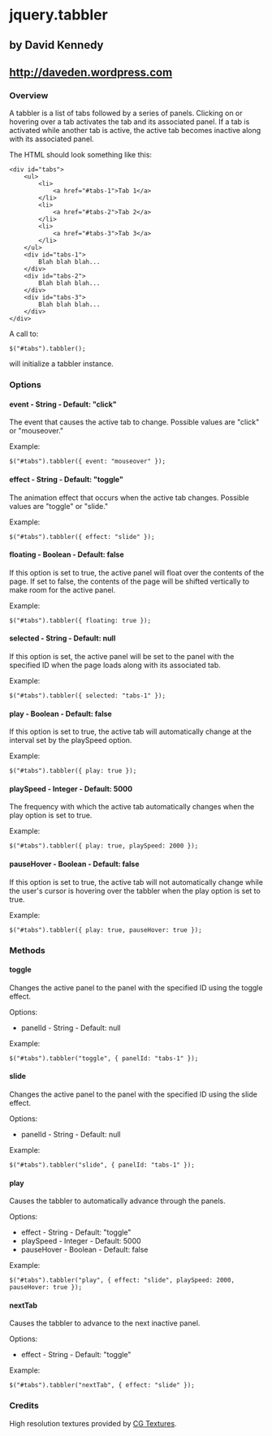 # jquery.tabbler
## by David Kennedy
## http://daveden.wordpress.com

### Overview

A tabbler is a list of tabs followed by a series of panels. Clicking on or hovering over a tab activates the tab and its associated panel. If a tab is activated while another tab is active, the active tab becomes inactive along with its associated panel.

The HTML should look something like this:

    <div id="tabs">
        <ul>
            <li>
                <a href="#tabs-1">Tab 1</a>
            </li>
            <li>
                <a href="#tabs-2">Tab 2</a>
            </li>
            <li>
                <a href="#tabs-3">Tab 3</a>
            </li>
        </ul>
        <div id="tabs-1">
            Blah blah blah...
        </div>
        <div id="tabs-2">
            Blah blah blah...
        </div>
        <div id="tabs-3">
            Blah blah blah...
        </div>
    </div>

A call to:

    $("#tabs").tabbler();

will initialize a tabbler instance.

### Options

#### event - String - Default: "click"
The event that causes the active tab to change. Possible values are "click" or "mouseover."

Example:

    $("#tabs").tabbler({ event: "mouseover" });

#### effect - String - Default: "toggle"
The animation effect that occurs when the active tab changes. Possible values are "toggle" or "slide."

Example:

    $("#tabs").tabbler({ effect: "slide" });

#### floating - Boolean - Default: false
If this option is set to true, the active panel will float over the contents of the page. If set to false, the contents of the page will be shifted vertically to make room for the active panel.

Example:

    $("#tabs").tabbler({ floating: true });

#### selected - String - Default: null
If this option is set, the active panel will be set to the panel with the specified ID when the page loads along with its associated tab.

Example:

    $("#tabs").tabbler({ selected: "tabs-1" });

#### play - Boolean - Default: false
If this option is set to true, the active tab will automatically change at the interval set by the playSpeed option.

Example:

    $("#tabs").tabbler({ play: true });

#### playSpeed - Integer - Default: 5000
The frequency with which the active tab automatically changes when the play option is set to true.

Example:

    $("#tabs").tabbler({ play: true, playSpeed: 2000 });

#### pauseHover - Boolean - Default: false
If this option is set to true, the active tab will not automatically change while the user's cursor is hovering over the tabbler when the play option is set to true.

Example:

    $("#tabs").tabbler({ play: true, pauseHover: true });

### Methods

#### toggle
Changes the active panel to the panel with the specified ID using the toggle effect.

Options:

* panelId - String - Default: null

Example:

    $("#tabs").tabbler("toggle", { panelId: "tabs-1" });

#### slide
Changes the active panel to the panel with the specified ID using the slide effect.

Options:

* panelId - String - Default: null

Example:

    $("#tabs").tabbler("slide", { panelId: "tabs-1" });

#### play
Causes the tabbler to automatically advance through the panels.

Options:

* effect - String - Default: "toggle"
* playSpeed - Integer - Default: 5000
* pauseHover - Boolean - Default: false

Example:

    $("#tabs").tabbler("play", { effect: "slide", playSpeed: 2000, pauseHover: true });

#### nextTab
Causes the tabbler to advance to the next inactive panel.

Options:

* effect - String - Default: "toggle"

Example:

    $("#tabs").tabbler("nextTab", { effect: "slide" });

### Credits

High resolution textures provided by [CG Textures](http://www.cgtextures.com/).